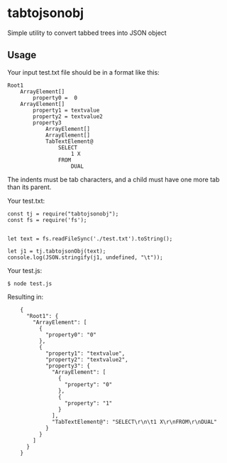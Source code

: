 # tabtojsonobj
Simple utility to convert tabbed trees into JSON object 

## Usage

Your input test.txt file should be in a format like this:

    Root1
    	ArrayElement[]
    		property0 =  0
    	ArrayElement[]
    		property1 = textvalue
    		property2 = textvalue2
    		property3
    			ArrayElement[]
    			ArrayElement[]
    			TabTextElement@
    				SELECT
    					1 X
    				FROM
    					DUAL

The indents must be tab characters, and a child must have one more tab than its parent. 

Your test.txt:

    
    const tj = require("tabtojsonobj");
    const fs = require('fs');


    let text = fs.readFileSync('./test.txt').toString();
    
    let j1 = tj.tabtojsonObj(text);
    console.log(JSON.stringify(j1, undefined, "\t"));

Your test.js:

    $ node test.js
    
Resulting in:

        {
          "Root1": {
            "ArrayElement": [
              {
                "property0": "0"
              },
              {
                "property1": "textvalue",
                "property2": "textvalue2",
                "property3": {
                  "ArrayElement": [
                    {
                      "property": "0"
                    },
                    {
                      "property": "1"
                    }
                  ],
                  "TabTextElement@": "SELECT\r\n\t1 X\r\nFROM\r\nDUAL"
                }
              }
            ]
          }
        }



